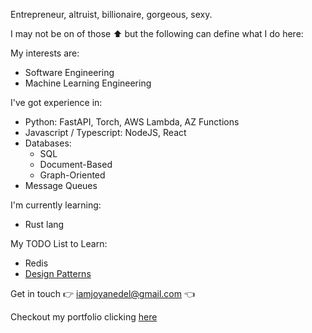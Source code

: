 Entrepreneur, altruist, billionaire, gorgeous, sexy.

I may not be on of those ⬆️ but the following can define what I do here:

My interests are:
* Software Engineering
* Machine Learning Engineering

I've got experience in:
* Python: FastAPI, Torch, AWS Lambda, AZ Functions
* Javascript / Typescript: NodeJS, React
* Databases:
  * SQL
  * Document-Based
  * Graph-Oriented
* Message Queues

I'm currently learning:
* Rust lang

My TODO List to Learn:
* Redis
* [Design Patterns](https://learn.microsoft.com/en-us/azure/architecture/patterns/)

Get in touch 👉 iamjoyanedel@gmail.com 👈

Checkout my portfolio clicking [here](https://joyanedel.vercel.app/)

<!---
joyanedel/joyanedel is a ✨ special ✨ repository because its `README.md` (this file) appears on your GitHub profile.
You can click the Preview link to take a look at your changes.
--->
